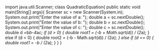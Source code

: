 import java.util.Scanner;
class QuadraticEquation{
    public static void main(String[] args){
        Scanner sc = new Scanner(System.in);
        System.out.print("Enter the value of a: ");
        double a = sc.nextDouble();
        System.out.print("Enter the value of b: ");
        double b = sc.nextDouble();
        System.out.print("Enter the value of c: ");
        double c = sc.nextDouble();
        double d =b*b-4*a*c;
        if (d > 0)
        {
            double root1 = (-b + Math.sqrt(d)) / (2*a);
        }
        else if (d < 0)
        {
            double root2 = (-b - Math.sqrt(d)) / (2*a);
        }
        else if (d == 0)
        {
            double root1 = -b / (2*a);
        }
    }
}
